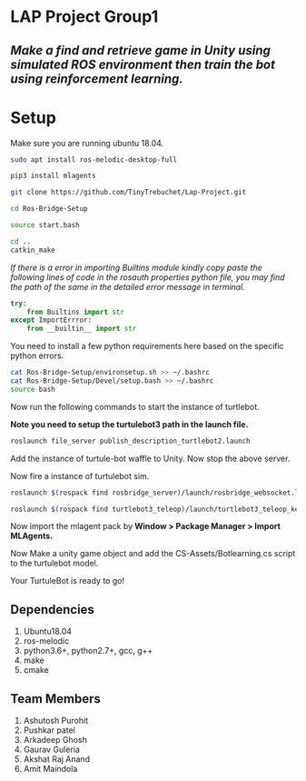 # LAP Project Group1
## <i>Make a find and retrieve game in Unity using simulated ROS environment then train the bot using reinforcement learning.</i>
# Setup
Make sure you are running ubuntu 18.04.

```sh
sudo apt install ros-melodic-desktop-full
```

```sh
pip3 install mlagents
```

```sh
git clone https://github.com/TinyTrebuchet/Lap-Project.git
```
```sh
cd Ros-Bridge-Setup
```

```sh
source start.bash
```


```sh
cd ..
catkin_make
```
<i>If there is a error in importing Builtins module kindly copy paste the following lines of code in the rosauth properties python file, you may find the path of the same in the detailed error message in terminal.</i>

```py
try:
    from Builtins import str
except ImportErrror:
    from __builtin__ import str
```

You need to install a few python requirements here based on the specific python errors.

```sh
cat Ros-Bridge-Setup/environsetup.sh >> ~/.bashrc
cat Ros-Bridge-Setup/Devel/setup.bash >> ~/.bashrc
source bash
```

Now run the following commands to start the instance of turtlebot.

<b>Note you need to setup the turtulebot3 path in the launch file.</b>

```sh
roslaunch file_server publish_description_turtlebot2.launch
```

Add the instance of turtule-bot waffle to Unity.
Now stop the above server.


Now fire a instance of turtulebot sim.
```sh
roslaunch $(rospack find rosbridge_server)/launch/rosbridge_websocket.launch

roslaunch $(rospack find turtlebot3_teleop)/launch/turtlebot3_teleop_key.launch
```

Now import the mlagent pack by <b>Window > Package Manager > Import MLAgents.</b>

Now Make a unity game object and add the CS-Assets/Botlearning.cs script to the turtulebot model.

Your TurtuleBot is ready to go!

## Dependencies
1. Ubuntu18.04
2. ros-melodic
3. python3.6+, python2.7+, gcc, g++
4. make
5. cmake

## Team Members
1. Ashutosh Purohit
2. Pushkar patel
3. Arkadeep Ghosh
4. Gaurav Guleria
5. Akshat Raj Anand
6. Amit Maindola

